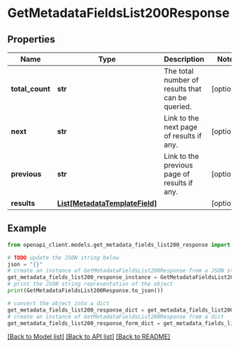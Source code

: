 # GetMetadataFieldsList200Response


## Properties

Name | Type | Description | Notes
------------ | ------------- | ------------- | -------------
**total_count** | **str** | The total number of results that can be queried. | [optional] 
**next** | **str** | Link to the next page of results if any. | [optional] 
**previous** | **str** | Link to the previous page of results if any. | [optional] 
**results** | [**List[MetadataTemplateField]**](MetadataTemplateField.md) |  | [optional] 

## Example

```python
from openapi_client.models.get_metadata_fields_list200_response import GetMetadataFieldsList200Response

# TODO update the JSON string below
json = "{}"
# create an instance of GetMetadataFieldsList200Response from a JSON string
get_metadata_fields_list200_response_instance = GetMetadataFieldsList200Response.from_json(json)
# print the JSON string representation of the object
print(GetMetadataFieldsList200Response.to_json())

# convert the object into a dict
get_metadata_fields_list200_response_dict = get_metadata_fields_list200_response_instance.to_dict()
# create an instance of GetMetadataFieldsList200Response from a dict
get_metadata_fields_list200_response_form_dict = get_metadata_fields_list200_response.from_dict(get_metadata_fields_list200_response_dict)
```
[[Back to Model list]](../README.md#documentation-for-models) [[Back to API list]](../README.md#documentation-for-api-endpoints) [[Back to README]](../README.md)


